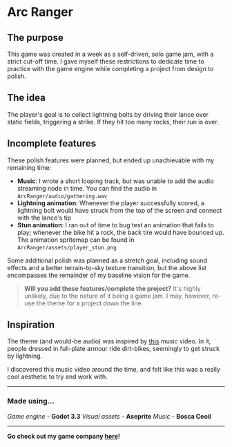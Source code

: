 # Arc Ranger
## The purpose
This game was created in a week as a self-driven, solo game jam, with a strict cut-off time. I gave myself these restrictions to dedicate time to practice with the game engine while completing a project from design to polish.

## The idea
The player's goal is to collect lightning bolts by driving their lance over static fields, triggering a strike. If they hit too many rocks, their run is over.


## Incomplete features
These polish features were planned, but ended up unachievable with my remaining time:
- **Music**: I wrote a short looping track, but was unable to add the audio streaming node in time. You can find the audio in `ArcRanger/audio/gathering.wav`
- **Lightning animation**: Whenever the player successfully scored, a lightning bolt would have struck from the top of the screen and connect with the lance's tip
- **Stun animation**: I ran out of time to bug test an animation that fails to play; whenever the bike hit a rock, the back tire would have bounced up. The animation spritemap can be found in `ArcRanger/assets/player_stun.png`

Some additional polish was planned as a stretch goal, including sound effects and a better terrain-to-sky texture transition, but the above list encompasses the remainder of my baseline vision for the game.

> **Will you add these features/complete the project?** It's highly unlikely, due to the nature of it being a game jam. I may, however, re-use the theme for a project down the line.

## Inspiration
The theme (and would-be audio) was inspired by [this](https://www.youtube.com/watch?v=CH0FbBuPlaQ) music video. In it, people dressed in full-plate armour ride dirt-bikes, seemingly to get struck by lightning.

I discovered this music video around the time, and felt like this was a really cool aesthetic to try and work with.

---

### Made using...
*Game engine* - **Godot 3.3**
*Visual assets* - **Aseprite**
*Music* - **Bosca Ceoil**

---

**Go check out my game company [here](https://lunacylabs.ca/)!**